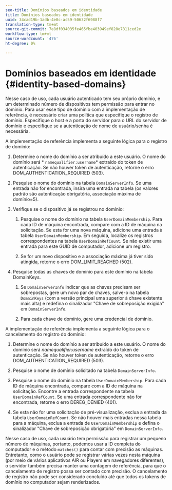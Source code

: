 ```yaml
---
seo-title: Domínios baseados em identidade
title: Domínios baseados em identidade
uuid: 34cad19b-1adb-4e0c-ac59-50632f6988f7
translation-type: tm+mt
source-git-commit: 7e8df034035fe465fbe403949ef828e7811ced2e
workflow-type: tm+mt
source-wordcount: '476'
ht-degree: 0%

---
```



# Domínios baseados em identidade {#identity-based-domains}

Nesse caso de uso, cada usuário autenticado tem seu próprio domínio, e um determinado número de dispositivos tem permissão para entrar no domínio. Para usar esse tipo de domínio com a implementação de referência, é necessário criar uma política que especifique o registro de domínio. Especifique o host e a porta do servidor para o URL do servidor de domínio e especifique se a autenticação de nome de usuário/senha é necessária.

A implementação de referência implementa a seguinte lógica para o registro de domínio:

1. Determine o nome do domínio a ser atribuído a este usuário. O nome do domínio será * `namequalifier:username`* extraído do token de autenticação. Se não houver token de autenticação, retorne o erro DOM_AUTHENTICATION_REQUIRED (503).
1. Pesquise o nome do domínio na tabela `DomainServerInfo`. Se uma entrada não for encontrada, insira uma entrada na tabela (os valores padrão são autenticação obrigatória, associação máxima de domínio=5).
1. Verifique se o dispositivo já se registrou no domínio:

   1. Pesquise o nome do domínio na tabela `UserDomainMembership`. Para cada ID de máquina encontrada, compare com a ID de máquina na solicitação. Se esta for uma nova máquina, adicione uma entrada à tabela `UserDomainMembership`. Em seguida, localize os registros correspondentes na tabela `UserDomainRefCount`. Se não existir uma entrada para este GUID de computador, adicione um registro.

   1. Se for um novo dispositivo e a associação máxima já tiver sido atingida, retorne o erro DOM_LIMIT_REACHED (502).

1. Pesquise todas as chaves de domínio para este domínio na tabela DomainKeys.

   1. Se `DomainServerInfo` indicar que as chaves precisam ser sobrepostas, gere um novo par de chaves, salve-o na tabela `DomainKeys` (com a versão principal uma superior à chave existente mais alta) e redefina o sinalizador &quot;Chave de sobreposição exigida&quot; em `DomainServerInfo`.

   1. Para cada chave de domínio, gere uma credencial de domínio.

A implementação de referência implementa a seguinte lógica para o cancelamento do registro do domínio:

1. Determine o nome do domínio a ser atribuído a este usuário. O nome do domínio será *namequalifier:username* extraído do token de autenticação. Se não houver token de autenticação, retorne o erro DOM_AUTHENTICATION_REQUIRED (503).
1. Pesquise o nome de domínio solicitado na tabela `DomainServerInfo`.
1. Pesquise o nome do domínio na tabela `UserDomainMembership`. Para cada ID de máquina encontrada, compare com a ID de máquina na solicitação. Encontre a entrada correspondente na tabela `UserDomainRefCount`. Se uma entrada correspondente não for encontrada, retorne o erro DEREG_DENIED (401).

1. Se esta não for uma solicitação de pré-visualização, exclua a entrada da tabela `UserDomainRefCount`. Se não houver mais entradas nessa tabela para a máquina, exclua a entrada de `UserDomainMembership` e defina o sinalizador &quot;Chave de sobreposição obrigatória&quot; em `DomainServerInfo`.

Nesse caso de uso, cada usuário tem permissão para registrar um pequeno número de máquinas, portanto, podemos usar a ID completa do computador e o método `matches()` para contar com precisão as máquinas. Entretanto, como o usuário pode se registrar várias vezes nesta máquina (por meio de vários aplicativos AIR ou Players em navegadores diferentes), o servidor também precisa manter uma contagem de referência, para que o cancelamento de registro possa ser contado com precisão. O cancelamento de registro não pode ser considerado concluído até que todos os tokens de domínio no computador sejam renderizados.
